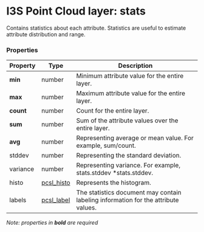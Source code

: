 # I3S Point Cloud layer: stats

Contains statistics about each attribute. Statistics are useful to estimate attribute distribution and range.

### Properties

| Property | Type | Description |
| --- | --- | --- |
| **min** | number | Minimum attribute value for the entire layer. |
| **max** | number | Maximum attribute value for the entire layer. |
| **count** | number | Count for the entire layer. |
| **sum** | number | Sum of the attribute values over the entire layer. |
| **avg** | number | Representing average or mean value. For example, sum/count. |
| stddev | number | Representing the standard deviation. |
| variance  | number | Representing variance. For example, stats.stddev *stats.stddev. |
| histo | [pcsl_histo](pcsl_histo.md) | Represents the histogram. |
| labels | [pcsl_label](pcsl_label.md) |  The statistics document may contain labeling information for the attribute values. |
*Note: properties in **bold** are required*

